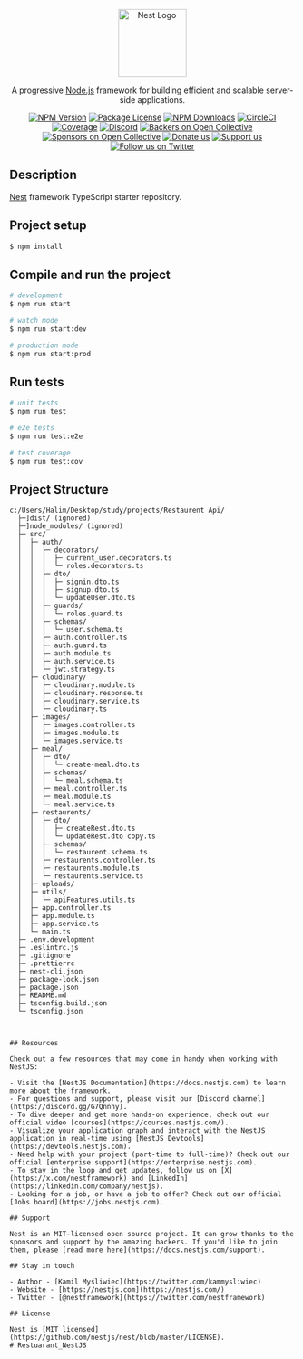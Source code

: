<p align="center">
  <a href="http://nestjs.com/" target="blank"><img src="https://nestjs.com/img/logo-small.svg" width="120" alt="Nest Logo" /></a>
</p>

[circleci-image]: https://img.shields.io/circleci/build/github/nestjs/nest/master?token=abc123def456
[circleci-url]: https://circleci.com/gh/nestjs/nest

  <p align="center">A progressive <a href="http://nodejs.org" target="_blank">Node.js</a> framework for building efficient and scalable server-side applications.</p>
    <p align="center">
<a href="https://www.npmjs.com/~nestjscore" target="_blank"><img src="https://img.shields.io/npm/v/@nestjs/core.svg" alt="NPM Version" /></a>
<a href="https://www.npmjs.com/~nestjscore" target="_blank"><img src="https://img.shields.io/npm/l/@nestjs/core.svg" alt="Package License" /></a>
<a href="https://www.npmjs.com/~nestjscore" target="_blank"><img src="https://img.shields.io/npm/dm/@nestjs/common.svg" alt="NPM Downloads" /></a>
<a href="https://circleci.com/gh/nestjs/nest" target="_blank"><img src="https://img.shields.io/circleci/build/github/nestjs/nest/master" alt="CircleCI" /></a>
<a href="https://coveralls.io/github/nestjs/nest?branch=master" target="_blank"><img src="https://coveralls.io/repos/github/nestjs/nest/badge.svg?branch=master#9" alt="Coverage" /></a>
<a href="https://discord.gg/G7Qnnhy" target="_blank"><img src="https://img.shields.io/badge/discord-online-brightgreen.svg" alt="Discord"/></a>
<a href="https://opencollective.com/nest#backer" target="_blank"><img src="https://opencollective.com/nest/backers/badge.svg" alt="Backers on Open Collective" /></a>
<a href="https://opencollective.com/nest#sponsor" target="_blank"><img src="https://opencollective.com/nest/sponsors/badge.svg" alt="Sponsors on Open Collective" /></a>
  <a href="https://paypal.me/kamilmysliwiec" target="_blank"><img src="https://img.shields.io/badge/Donate-PayPal-ff3f59.svg" alt="Donate us"/></a>
    <a href="https://opencollective.com/nest#sponsor"  target="_blank"><img src="https://img.shields.io/badge/Support%20us-Open%20Collective-41B883.svg" alt="Support us"></a>
  <a href="https://twitter.com/nestframework" target="_blank"><img src="https://img.shields.io/twitter/follow/nestframework.svg?style=social&label=Follow" alt="Follow us on Twitter"></a>
</p>
  <!--[![Backers on Open Collective](https://opencollective.com/nest/backers/badge.svg)](https://opencollective.com/nest#backer)
  [![Sponsors on Open Collective](https://opencollective.com/nest/sponsors/badge.svg)](https://opencollective.com/nest#sponsor)-->

## Description

[Nest](https://github.com/nestjs/nest) framework TypeScript starter repository.

## Project setup

```bash
$ npm install
```

## Compile and run the project

```bash
# development
$ npm run start

# watch mode
$ npm run start:dev

# production mode
$ npm run start:prod
```

## Run tests

```bash
# unit tests
$ npm run test

# e2e tests
$ npm run test:e2e

# test coverage
$ npm run test:cov
```
## Project Structure
```
c:/Users/Halim/Desktop/study/projects/Restaurent Api/
  ├─]dist/ (ignored)
  ├─]node_modules/ (ignored)
  ├─ src/
  │  ├─ auth/
  │  │  ├─ decorators/
  │  │  │  ├─ current_user.decorators.ts
  │  │  │  └─ roles.decorators.ts
  │  │  ├─ dto/
  │  │  │  ├─ signin.dto.ts
  │  │  │  ├─ signup.dto.ts
  │  │  │  └─ updateUser.dto.ts
  │  │  ├─ guards/
  │  │  │  └─ roles.guard.ts
  │  │  ├─ schemas/
  │  │  │  └─ user.schema.ts
  │  │  ├─ auth.controller.ts
  │  │  ├─ auth.guard.ts
  │  │  ├─ auth.module.ts
  │  │  ├─ auth.service.ts
  │  │  └─ jwt.strategy.ts
  │  ├─ cloudinary/
  │  │  ├─ cloudinary.module.ts
  │  │  ├─ cloudinary.response.ts
  │  │  ├─ cloudinary.service.ts
  │  │  └─ cloudinary.ts
  │  ├─ images/
  │  │  ├─ images.controller.ts
  │  │  ├─ images.module.ts
  │  │  └─ images.service.ts
  │  ├─ meal/
  │  │  ├─ dto/
  │  │  │  └─ create-meal.dto.ts
  │  │  ├─ schemas/
  │  │  │  └─ meal.schema.ts
  │  │  ├─ meal.controller.ts
  │  │  ├─ meal.module.ts
  │  │  └─ meal.service.ts
  │  ├─ restaurents/
  │  │  ├─ dto/
  │  │  │  ├─ createRest.dto.ts
  │  │  │  └─ updateRest.dto copy.ts
  │  │  ├─ schemas/
  │  │  │  └─ restaurent.schema.ts
  │  │  ├─ restaurents.controller.ts
  │  │  ├─ restaurents.module.ts
  │  │  └─ restaurents.service.ts
  │  ├─ uploads/
  │  ├─ utils/
  │  │  └─ apiFeatures.utils.ts
  │  ├─ app.controller.ts
  │  ├─ app.module.ts
  │  ├─ app.service.ts
  │  └─ main.ts
  ├─ .env.development
  ├─ .eslintrc.js
  ├─ .gitignore
  ├─ .prettierrc
  ├─ nest-cli.json
  ├─ package-lock.json
  ├─ package.json
  ├─ README.md
  ├─ tsconfig.build.json
  └─ tsconfig.json



## Resources

Check out a few resources that may come in handy when working with NestJS:

- Visit the [NestJS Documentation](https://docs.nestjs.com) to learn more about the framework.
- For questions and support, please visit our [Discord channel](https://discord.gg/G7Qnnhy).
- To dive deeper and get more hands-on experience, check out our official video [courses](https://courses.nestjs.com/).
- Visualize your application graph and interact with the NestJS application in real-time using [NestJS Devtools](https://devtools.nestjs.com).
- Need help with your project (part-time to full-time)? Check out our official [enterprise support](https://enterprise.nestjs.com).
- To stay in the loop and get updates, follow us on [X](https://x.com/nestframework) and [LinkedIn](https://linkedin.com/company/nestjs).
- Looking for a job, or have a job to offer? Check out our official [Jobs board](https://jobs.nestjs.com).

## Support

Nest is an MIT-licensed open source project. It can grow thanks to the sponsors and support by the amazing backers. If you'd like to join them, please [read more here](https://docs.nestjs.com/support).

## Stay in touch

- Author - [Kamil Myśliwiec](https://twitter.com/kammysliwiec)
- Website - [https://nestjs.com](https://nestjs.com/)
- Twitter - [@nestframework](https://twitter.com/nestframework)

## License

Nest is [MIT licensed](https://github.com/nestjs/nest/blob/master/LICENSE).
#   R e s t u a r a n t _ N e s t J S  
 